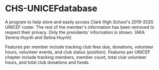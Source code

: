 # CHS-UNICEFdatabase
A program to help store and easily access Clark High School's 2019-2020 UNICEF roster.
The rest of the member's information has been removed to respect their privacy.
Only the presidents' information is shown. (AKA Serena Huynh and Selina Huynh)

Features per member include tracking club fees due, donations, volunteer hours, volunteer events, and club status (position).
Features per UNICEF chapter include tracking members, member count, total club volunteer hours, and total club donations and funds.
